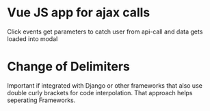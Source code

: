 # Vue JS app for ajax calls
Click events get parameters to catch user from api-call and data gets loaded into modal

# Change of Delimiters
Important if integrated with Django or other frameworks that also use double curly brackets
for code interpolation. That approach helps seperating Frameworks. 

